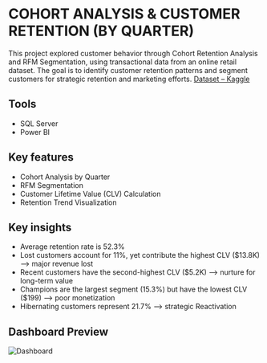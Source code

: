 # COHORT ANALYSIS & CUSTOMER RETENTION (BY QUARTER)
This project explored customer behavior through Cohort Retention Analysis and RFM Segmentation, using transactional data from an online retail dataset. The goal is to identify customer retention patterns and segment customers for strategic retention and marketing efforts.
[Dataset – Kaggle](https://www.kaggle.com/datasets/mashlyn/online-retail-ii-uci/data)

## Tools
- SQL Server
- Power BI

## Key features
- Cohort Analysis by Quarter
- RFM Segmentation
- Customer Lifetime Value (CLV) Calculation
- Retention Trend Visualization

## Key insights
- Average retention rate is 52.3%
- Lost customers account for 11%, yet contribute the highest CLV ($13.8K) --> major revenue lost
- Recent customers have the second-highest CLV ($5.2K) --> nurture for long-term value
- Champions are the largest segment (15.3%) but have the lowest CLV ($199) --> poor monetization
- Hibernating customers represent 21.7% --> strategic Reactivation

## Dashboard Preview
![Dashboard](images/dashboard_overview.png)



